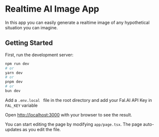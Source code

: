 # Realtime AI Image App

In this app you can easily generate a realtime image of any hypothetical situation you can imagine.

## Getting Started

First, run the development server:

```bash
npm run dev
# or
yarn dev
# or
pnpm dev
# or
bun dev
```

Add a ```.env.local ``` file in the root directory and add your Fal.AI API Key in ```FAL_KEY``` variable

Open [http://localhost:3000](http://localhost:3000) with your browser to see the result.

You can start editing the page by modifying `app/page.tsx`. The page auto-updates as you edit the file.



